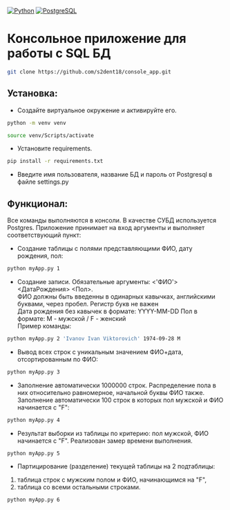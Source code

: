 [![Python](https://img.shields.io/badge/-Python-464646?style=flat-square&logo=Python)](https://www.python.org/) 
[![PostgreSQL](https://img.shields.io/badge/-PostgreSQL-464646?style=flat-square&logo=PostgreSQL)](https://www.postgresql.org/)  
# Консольное приложение для работы с SQL БД
```sh
git clone https://github.com/s2dent18/console_app.git
```
## Установка:  
- Создайте виртуальное окружение и активируйте его.  
```sh
python -m venv venv
```  
```sh
source venv/Scripts/activate
```  
- Установите requirements.  
```sh
pip install -r requirements.txt
```  
- Введите имя пользователя, название БД и пароль от Postgresql в файле settings.py  
## Функционал:
Все команды выполняются в консоли. В качестве СУБД используется Postgres. Приложение принимает на вход аргументы и выполняет соответствующий пункт:
- Создание таблицы с полями представляющими ФИО, дату рождения, пол:
```sh
python myApp.py 1
```   
- Создание записи. Обязательные аргументы: <'ФИО'> <ДатаРождения> <Пол>.  
ФИО должны быть введенны в одинарных кавычках, английскими буквами, через пробел. Регистр букв не важен  
Дата рождения без кавычек в формате: YYYY-MM-DD 
Пол в формате: M - мужской / F - женский  
Пример команды:
```sh
python myApp.py 2 'Ivanov Ivan Viktorovich' 1974-09-28 M
```   
- Вывод всех строк с уникальным значением ФИО+дата, отсортированным по ФИО:
 ```sh
python myApp.py 3
```  
- Заполнение автоматически 1000000 строк. Распределение пола в них относительно равномерное,
начальной буквы ФИО также. Заполнение автоматически 100 строк в которых пол мужской и ФИО начинается с "F":
```sh
python myApp.py 4
```  
- Результат выборки из таблицы по критерию: пол мужской, ФИО начинается с "F". Реализован замер времени выполнения.
```sh
python myApp.py 5
```  
- Партицирование (разделение) текущей таблицы на 2 подтаблицы:
1. таблица строк с мужским полом и ФИО, начинающимся на "F",
2. таблица со всеми остальными строками.
```sh
python myApp.py 6
```  
